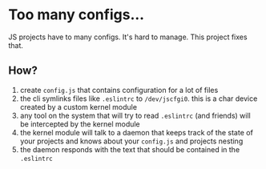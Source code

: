 # Too many configs...

JS projects have to many configs. It's hard to manage. This project fixes that.

## How?

1. create `config.js` that contains configuration for a lot of files
2. the cli symlinks files like `.eslintrc` to `/dev/jscfgi0`. this is a char device created by a custom kernel module
3. any tool on the system that will try to read `.eslintrc` (and friends) will be intercepted by the kernel module
4. the kernel module will talk to a daemon that keeps track of the state of your projects and knows about your `config.js` and projects nesting
5. the daemon responds with the text that should be contained in the `.eslintrc`
